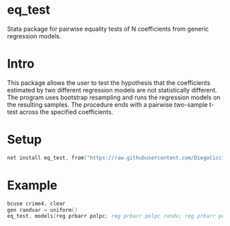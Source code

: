 # eq_test
Stata package for pairwise equality tests of N coefficients from generic regression models. 

# Intro
This package allows the user to test the hypothesis that the coefficients estimated by two different regression models are not statistically different. The program uses bootstrap resampling and runs the regression models on the resulting samples. The procedure ends with a pairwise two-sample t-test across the specified coefficients.

# Setup
```s
net install eq_test, from("https://raw.githubusercontent.com/DiegoCiccia/eq_test/main") replace
```

# Example
```s
bcuse crime4, clear
gen randvar = uniform()
eq_test, models(reg prbarr polpc; reg prbarr polpc randv; reg prbarr polpc crmrte) coef(e(b)[1,1]; e(b)[1,1]; e(b)[1,1]) brep(500)
```
